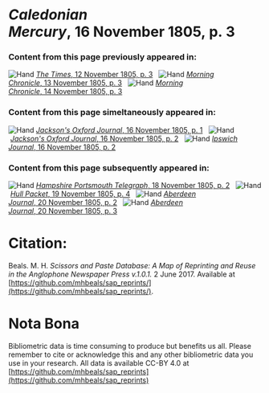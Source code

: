 # *Caledonian Mercury*, 16 November 1805, p. 3  
  
### Content from this page previously appeared in:  
![Hand](http://scissorsandpaste.net/wp-content/uploads/2017/06/smallhandpointer.png) [*The Times*, 12 November 1805, p. 3](https://mhbeals.github.io/sap_html/The-Times/The-Times-12-November-1805-p-3)  
![Hand](http://scissorsandpaste.net/wp-content/uploads/2017/06/smallhandpointer.png) [*Morning Chronicle*, 13 November 1805, p. 3](https://mhbeals.github.io/sap_html/Morning-Chronicle/Morning-Chronicle-13-November-1805-p-3)  
![Hand](http://scissorsandpaste.net/wp-content/uploads/2017/06/smallhandpointer.png) [*Morning Chronicle*, 14 November 1805, p. 3](https://mhbeals.github.io/sap_html/Morning-Chronicle/Morning-Chronicle-14-November-1805-p-3)  
  
### Content from this page simeltaneously appeared in:  
![Hand](http://scissorsandpaste.net/wp-content/uploads/2017/06/smallhandpointer.png) [*Jackson's Oxford Journal*, 16 November 1805, p. 1](https://mhbeals.github.io/sap_html/Jackson's-Oxford-Journal/Jackson's-Oxford-Journal-16-November-1805-p-1)  
![Hand](http://scissorsandpaste.net/wp-content/uploads/2017/06/smallhandpointer.png) [*Jackson's Oxford Journal*, 16 November 1805, p. 2](https://mhbeals.github.io/sap_html/Jackson's-Oxford-Journal/Jackson's-Oxford-Journal-16-November-1805-p-2)  
![Hand](http://scissorsandpaste.net/wp-content/uploads/2017/06/smallhandpointer.png) [*Ipswich Journal*, 16 November 1805, p. 2](https://mhbeals.github.io/sap_html/Ipswich-Journal/Ipswich-Journal-16-November-1805-p-2)  
  
### Content from this page subsequently appeared in:  
![Hand](http://scissorsandpaste.net/wp-content/uploads/2017/06/smallhandpointer.png) [*Hampshire Portsmouth Telegraph*, 18 November 1805, p. 2](https://mhbeals.github.io/sap_html/Hampshire-Portsmouth-Telegraph/Hampshire-Portsmouth-Telegraph-18-November-1805-p-2)  
![Hand](http://scissorsandpaste.net/wp-content/uploads/2017/06/smallhandpointer.png) [*Hull Packet*, 19 November 1805, p. 4](https://mhbeals.github.io/sap_html/Hull-Packet/Hull-Packet-19-November-1805-p-4)  
![Hand](http://scissorsandpaste.net/wp-content/uploads/2017/06/smallhandpointer.png) [*Aberdeen Journal*, 20 November 1805, p. 2](https://mhbeals.github.io/sap_html/Aberdeen-Journal/Aberdeen-Journal-20-November-1805-p-2)  
![Hand](http://scissorsandpaste.net/wp-content/uploads/2017/06/smallhandpointer.png) [*Aberdeen Journal*, 20 November 1805, p. 3](https://mhbeals.github.io/sap_html/Aberdeen-Journal/Aberdeen-Journal-20-November-1805-p-3)  


# Citation: 

Beals. M. H. *Scissors and Paste Database: A Map of Reprinting and Reuse in the Anglophone Newspaper Press v.1.0.1.* 2 June 2017. Available at [https://github.com/mhbeals/sap_reprints/](https://github.com/mhbeals/sap_reprints/). 

# Nota Bona

Bibliometric data is time consuming to produce but benefits us all. Please remember to cite or acknowledge this and any other bibliometric data you use in your research. All data is available CC-BY 4.0 at [https://github.com/mhbeals/sap_reprints](https://github.com/mhbeals/sap_reprints)